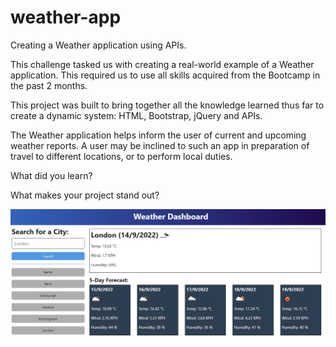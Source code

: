# weather-app
Creating a Weather application using APIs.

This challenge tasked us with creating a real-world example of a Weather application. This required us to use all skills acquired from the Bootcamp in the past 2 months.

This project was built to bring together all the knowledge learned thus far to create a dynamic system: HTML, Bootstrap, jQuery and APIs.

The Weather application helps inform the user of current and upcoming weather reports. A user may be inclined to such an app in preparation of travel to different locations, or to perform local duties.

What did you learn?

What makes your project stand out?

![TEST](/assets/10-server-side-apis-challenge-demo.png)
